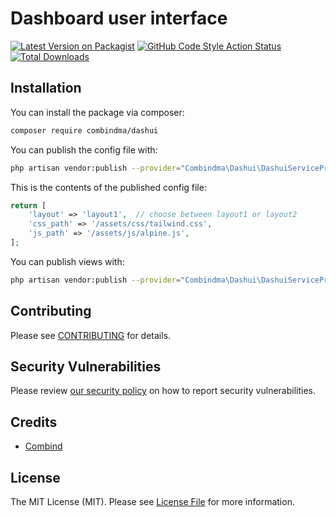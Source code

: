 # Dashboard  user interface

[![Latest Version on Packagist](https://img.shields.io/packagist/v/combindma/dashui.svg?style=flat-square)](https://packagist.org/packages/combindma/dashui)
[![GitHub Code Style Action Status](https://img.shields.io/github/workflow/status/combindma/dashui/Check%20&%20fix%20styling?label=code%20style)](https://github.com/combindma/dashui/actions?query=workflow%3A"Check+%26+fix+styling"+branch%3Amaster)
[![Total Downloads](https://img.shields.io/packagist/dt/combindma/dashui.svg?style=flat-square)](https://packagist.org/packages/combindma/dashui)

## Installation

You can install the package via composer:

```bash
composer require combindma/dashui
```

You can publish the config file with:

```bash
php artisan vendor:publish --provider="Combindma\Dashui\DashuiServiceProvider" --tag="dashui-config"
```

This is the contents of the published config file:

```php
return [
    'layout' => 'layout1',  // choose between layout1 or layout2
    'css_path' => '/assets/css/tailwind.css',
    'js_path' => '/assets/js/alpine.js',
];
```

You can publish views with:

```bash
php artisan vendor:publish --provider="Combindma\Dashui\DashuiServiceProvider" --tag="dashui-views"
```

## Contributing

Please see [CONTRIBUTING](.github/CONTRIBUTING.md) for details.

## Security Vulnerabilities

Please review [our security policy](../../security/policy) on how to report security vulnerabilities.

## Credits

- [Combind](https://github.com/combindma)

[comment]: <> (- [All Contributors]&#40;../../contributors&#41;)

## License

The MIT License (MIT). Please see [License File](LICENSE.md) for more information.
